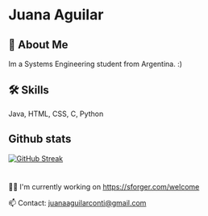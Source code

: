 
# Juana Aguilar



## 🚀 About Me
Im a Systems Engineering student from Argentina. :)




## 🛠 Skills
Java, HTML, CSS, C, Python

## Github stats
[![GitHub Streak](https://github-readme-streak-stats.herokuapp.com?user=juanaaguilar&theme=rose-pine)](https://git.io/streak-stats)

#
👩‍💻 I'm currently working on  https://sforger.com/welcome

📫 Contact: juanaaguilarconti@gmail.com

